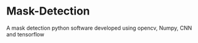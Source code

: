 # Mask-Detection
A mask detection python software developed using opencv, Numpy, CNN and tensorflow
